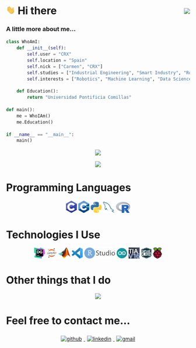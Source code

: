 # <img src="https://raw.githubusercontent.com/ABSphreak/ABSphreak/master/gifs/Hi.gif" width="25px"> Hi there <img src="https://komarev.com/ghpvc/?username=crxcrm&color=blueviolet" align="right" style="margin-top: 10px !important;">


### A little more about me...

```python
class WhoAmI:
	def __init__(self):
 		self.user = "CRX"
		self.location = "Spain"
		self.nick = ["Carmen", "CRX"]
		self.studies = ["Industrial Engineering", "Smart Industry", "Robotics"]
		self.interests = ["Robotics", "Machine Learning", "Data Science", "Music"]
	
	def Education():
		return "Universidad Pontificia Comillas"

def main():
	me = WhoIAm()
	me.Education()

if __name__ == "__main__":
    main()
```
<a href="https://github.com/crxcrm">
<p align="center">
  <img align="center" src="https://languages-show.vercel.app/api/?username=crxcrm&count_private=true&theme=midnight-purple" />
</a>

<a href="https://github.com/crxcrm">
<p align="center">
  <img align="center" src="https://languages-show.vercel.app/api/top-langs/?username=crxcrm&layout=compact&langs_count=6&count_private=true&theme=midnight-purple&exclude_repo=languages_show,codewars_readme_stats" />
</a>

# Programming Languages
<p align="center"> <img src = 'https://github.com/crxcrm/crxcrm/blob/bab3c8c676345dcf74b30daeb4c8153bd12dc28e/C.png' width='30'/> <img src = 'https://github.com/crxcrm/crxcrm/blob/bab3c8c676345dcf74b30daeb4c8153bd12dc28e/Cpp.png' width='30'/> <img src = 'https://github.com/crxcrm/crxcrm/blob/bab3c8c676345dcf74b30daeb4c8153bd12dc28e/python.png' height='30'/>  <img src = 'https://github.com/crxcrm/crxcrm/blob/bab3c8c676345dcf74b30daeb4c8153bd12dc28e/mysql.png' height='30'/> <img src = 'https://github.com/crxcrm/crxcrm/blob/bab3c8c676345dcf74b30daeb4c8153bd12dc28e/R.png' height='30'/> 
 
 # Technologies I Use
<p align="center"> <img src = 'https://github.com/crxcrm/crxcrm/blob/bab3c8c676345dcf74b30daeb4c8153bd12dc28e/datagrip.png' width='30'/>  <img src = 'https://github.com/crxcrm/crxcrm/blob/bab3c8c676345dcf74b30daeb4c8153bd12dc28e/jupyter.png' height='30'/> <img src = 'https://github.com/crxcrm/crxcrm/blob/bab3c8c676345dcf74b30daeb4c8153bd12dc28e/matlab.png' height='30'/> <img src = 'https://github.com/crxcrm/crxcrm/blob/bab3c8c676345dcf74b30daeb4c8153bd12dc28e/VSC.png' height='30'/> <img src = 'https://github.com/crxcrm/crxcrm/blob/54010df89ea21afd527070267c90c5dc71910e9d/rstudio.png' height='30'/> <img src = 'https://github.com/crxcrm/crxcrm/blob/bab3c8c676345dcf74b30daeb4c8153bd12dc28e/arduino.png' height='30'/> <img src = 'https://github.com/crxcrm/crxcrm/blob/84e15088e45a20a97499ec079257ca6b8e57a4e8/tiaportal.jpeg' height='30'/> <img src = 'https://github.com/crxcrm/crxcrm/blob/139bab6623b77e14eb3565a901ba4ee5bba70eae/mplab.jpeg' height='30'/>  <img src = 'https://github.com/crxcrm/crxcrm/blob/40a4db2f52ae629d3cf4044cfb16ac365e7ae4de/raspberry.svg' height='30'/> 
 
 
# Other things that I do
<p align="center" >
    <a href="https://www.codewars.com/users/crxcrm/stats">
      <img src="https://github.r2v.ch/codewars?user=crxcrm&name=true&top_languages=true&stroke=rgb(255,255,255)&theme=midnight_purple" />
</a>
</p>    
 
# Feel free to contact me...

<p align="center">
	<a href="https://github.com/crxcrm" target="_blank">
		<img alt="github" src="https://img.icons8.com/stickers/344/github.png" style="padding: 5px;" width="10%">
	</a>
	<a href="https://www.linkedin.com/in/maria-del-carmen-rubiales-mena/" target="_blank">
		<img alt="linkedin" src="https://img.icons8.com/stickers/344/linkedin.png" style="padding: 5px;" width="10%">
	</a>
	<a href="mailto:carmenrubialesmena@gmail.com" target="_blank">
		<img alt="gmail" src="https://img.icons8.com/stickers/344/gmail-login.png" style="padding: 5px;" width="10%">
	</a>
</p>

